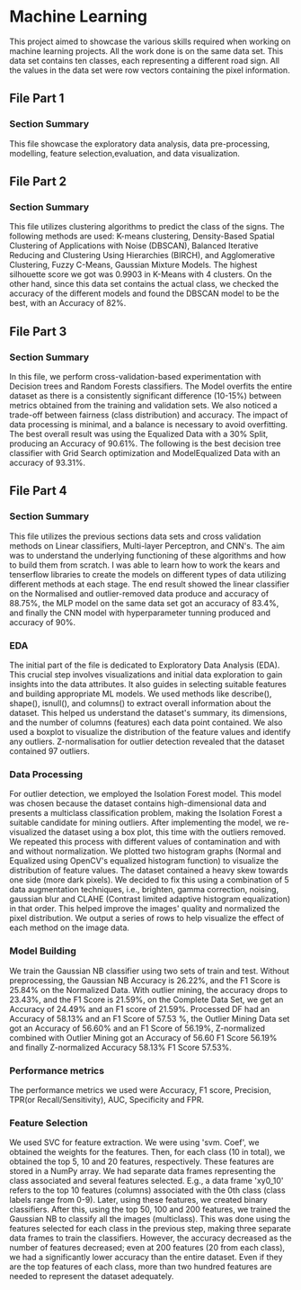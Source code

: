 # Machine Learning
This project aimed to showcase the various skills required when working on machine learning projects. All the work done is on the same data set. This data set contains ten classes, each representing a different road sign. All the values in the data set were row vectors containing the pixel information.
## File Part 1
### Section Summary 
This file showcase the exploratory data analysis, data pre-processing, modelling, feature selection,evaluation, and data visualization.
## File Part 2
### Section Summary 
This file utilizes clustering algorithms to predict the class of the signs. The following methods are used: K-means clustering, Density-Based Spatial Clustering of Applications with Noise (DBSCAN),
Balanced Iterative Reducing and Clustering Using Hierarchies (BIRCH), and Agglomerative Clustering, Fuzzy C-Means, Gaussian Mixture Models. The highest silhouette score we got was 0.9903 in K-Means with 4 clusters. On the other hand, since this data set contains the actual class, we checked the accuracy of the different models and found the DBSCAN model to be the best, with an Accuracy of 82%.
## File Part 3
### Section Summary 
In this file, we perform cross-validation-based experimentation with Decision trees and Random Forests classifiers. The Model overfits the entire dataset as there is a consistently significant difference (10-15%) between metrics obtained from the training and validation sets. 
We also noticed a trade-off between fairness (class distribution) and accuracy. The impact of data processing is minimal, and a balance is necessary to avoid overfitting. The best overall result was using the Equalized Data with a 30% Split, producing an Accuracy of 90.61%. The following is the best decision tree classifier with Grid Search optimization and ModelEqualized Data with an accuracy of 93.31%.
## File Part 4
### Section Summary
This file utilizes the previous sections data sets and cross validation methods on Linear classifiers, Multi-layer Perceptron, and CNN's. The aim was to understand the underlying functioning of these algorithms and how to build them from scratch. I was able to learn how to work the kears and tenserflow libraries to create the models on different types of data utilizing different methods at each stage. The end result showed the linear classifier on the Normalised and outlier-removed data produce and accuracy of 88.75%, the MLP model on the same data set got an accuracy of 83.4%, and finally the CNN model with hyperparameter tunning produced and accuracy of 90%.
### EDA
The initial part of the file is dedicated to Exploratory Data Analysis (EDA). This crucial step involves visualizations and initial data exploration to gain insights into the data attributes. It also guides in selecting suitable features and building appropriate ML models. We used methods like describe(), shape(), isnull(), and columns() to extract overall information about the dataset. This helped us understand the dataset's summary, its dimensions, and the number of columns (features) each data point contained. We also used a boxplot to visualize the distribution of the feature values and identify any outliers. Z-normalisation for outlier detection revealed that the dataset contained 97 outliers.
### Data Processing
For outlier detection, we employed the Isolation Forest model. This model was chosen because the dataset contains high-dimensional data and presents a multiclass classification problem, making the Isolation Forest a suitable candidate for mining outliers. After implementing the model, we re-visualized the dataset using a box plot, this time with the outliers removed. We repeated this process with different values of contamination and with and without normalization.
We plotted two histogram graphs (Normal and Equalized using OpenCV's equalized histogram function) to visualize
the distribution of feature values. The dataset contained a heavy skew towards one side (more dark pixels). We decided to fix this using a combination of 5 data augmentation techniques, i.e., brighten, gamma
correction, noising, gaussian blur and CLAHE (Contrast limited adaptive histogram equalization) in that order. This helped improve the images' quality and normalized the pixel distribution. We output a series of
rows to help visualize the effect of each method on the image data.
### Model Building
We train the Gaussian NB classifier using two sets of train and test. 
Without preprocessing, the Gaussian NB Accuracy is 26.22%, and the F1 Score is 25.84% on the Normalized Data. With outlier mining, the accuracy drops to 23.43%, and the F1 Score is 21.59%, on the Complete Data Set, we get an Accuracy of 24.49% and an F1 score of 21.59%. 
Processed DF had an Accuracy of 58.13% and an F1 Score of 57.53 %, the Outlier Mining Data set got an Accuracy of 56.60% and an F1 Score of 56.19%, Z-normalized combined with Outlier Mining got an Accuracy of 56.60 F1 Score 56.19% and finally Z-normalized Accuracy 58.13% F1 Score 57.53%. 
### Performance metrics
The performance metrics we used were Accuracy, F1 score, Precision, TPR(or Recall/Sensitivity), AUC, Specificity
and FPR.
### Feature Selection
We used SVC for feature extraction. We were using 'svm. Coef', we obtained the weights for the features. Then, for each class (10 in total), we obtained the top 5, 10 and 20 features, respectively. These features are stored in a NumPy array. We had separate data frames representing the class associated and several features selected. E.g., a data frame 'xy0_10' refers to the top 10 features (columns) associated with the 0th class (class labels range from 0-9). Later, using these features, we created binary classifiers. After this, using the top 50, 100 and 200 features, we trained the Gaussian NB to classify all the images (multiclass). This was done using the features selected for each class in the previous step, making three separate data frames
to train the classifiers. However, the accuracy decreased as the number of features decreased; even at 200 features (20 from each class), we had a significantly lower accuracy than the entire dataset. Even if they are the top features of each class, more than two hundred features are needed to represent the dataset adequately.
